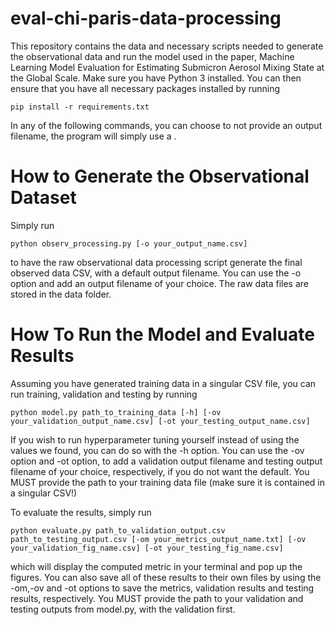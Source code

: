 # eval-chi-paris-data-processing

This repository contains the data and necessary scripts needed to generate the observational data and run the model used in the paper, Machine Learning Model Evaluation for Estimating Submicron Aerosol Mixing State at the Global Scale.
Make sure you have Python 3 installed. You can then ensure that you have all necessary packages installed by running
```
pip install -r requirements.txt
```
In any of the following commands, you can choose to not provide an output filename, the program will simply use a .
# **How to Generate the Observational Dataset**
Simply run
```
python observ_processing.py [-o your_output_name.csv]
```
to have the raw observational data processing script generate the final observed data CSV, with a default output filename. You can use the -o option and add an output filename of your choice. The raw data files are stored in the data folder.

# **How To Run the Model and Evaluate Results**
Assuming you have generated training data in a singular CSV file, you can run training, validation and testing by running
```
python model.py path_to_training_data [-h] [-ov your_validation_output_name.csv] [-ot your_testing_output_name.csv]
```

If you wish to run hyperparameter tuning yourself instead of using the values we found, you can do so with the -h option. You can use the -ov option and -ot option, to add a validation output filename and testing output filename of your choice, respectively, if you do not want the default. You MUST provide the path to your training data file (make sure it is contained in a singular CSV!)

To evaluate the results, simply run 
```
python evaluate.py path_to_validation_output.csv path_to_testing_output.csv [-om your_metrics_output_name.txt] [-ov your_validation_fig_name.csv] [-ot your_testing_fig_name.csv]
```
which will display the computed metric in your terminal and pop up the figures. You can also save all of these results to their own files by using the -om,-ov and -ot options to save the metrics, validation results and testing results, respectively. You MUST provide the path to your validation and testing outputs from model.py, with the validation first.

